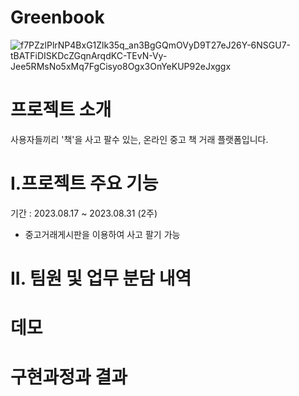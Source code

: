 # Greenbook
![f7PZzlPlrNP4BxG1Zlk35q_an3BgGQmOVyD9T27eJ26Y-6NSGU7-tBATFiDISKDcZGqnArqdKC-TEvN-Vy-Jee5RMsNo5xMq7FgCisyo8Ogx3OnYeKUP92eJxggx](https://github.com/JeongahHan/Greenbook/assets/142190043/bf424090-b471-41a0-9cb1-26f7d3b31784)


# 프로젝트 소개

사용자들끼리 '책'을 사고 팔수 있는, 온라인 중고 책 거래 플랫폼입니다.
# I.프로젝트 주요 기능
기간 : 2023.08.17 ~ 2023.08.31 (2주)
- 중고거래게시판을 이용하여 사고 팔기 가능


# II. 팀원 및 업무 분담 내역



# 데모

# 구현과정과 결과
